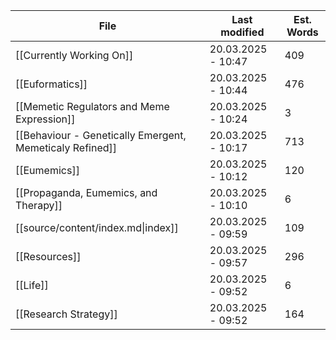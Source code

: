 <!-- SerializedQuery: TABLE dateformat(file.mtime, "dd.MM.yyyy - HH:mm") AS "Last modified", round(file.size / 5) AS "Est. Words" FROM "" WHERE file.size > 0 SORT file.mtime DESC LIMIT 10 -->

| File                                                                                                                             | Last modified      | Est. Words |
| -------------------------------------------------------------------------------------------------------------------------------- | ------------------ | ---------- |
| [[Currently Working On]]                                                                 | 20.03.2025 - 10:47 | 409        |
| [[Euformatics]]                                                                                   | 20.03.2025 - 10:44 | 476        |
| [[Memetic Regulators and Meme Expression]]                             | 20.03.2025 - 10:24 | 3          |
| [[Behaviour - Genetically Emergent, Memeticaly Refined]] | 20.03.2025 - 10:17 | 713        |
| [[Eumemics]]                                                                                         | 20.03.2025 - 10:12 | 120        |
| [[Propaganda, Eumemics, and Therapy]]                                       | 20.03.2025 - 10:10 | 6          |
| [[source/content/index.md\|index]]                                                                                               | 20.03.2025 - 09:59 | 109        |
| [[Resources]]                                                                                       | 20.03.2025 - 09:57 | 296        |
| [[Life]]                                                                                                 | 20.03.2025 - 09:52 | 6          |
| [[Research Strategy]]                                                                       | 20.03.2025 - 09:52 | 164        |
<!-- SerializedQuery END -->
